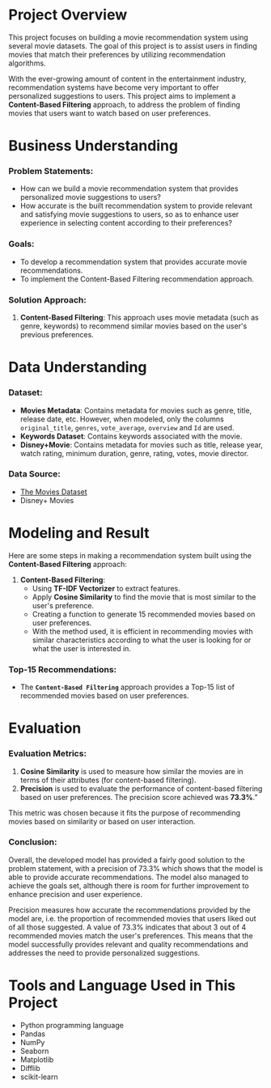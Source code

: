
# Project Overview

This project focuses on building a movie recommendation system using several movie datasets. The goal of this project is to assist users in finding movies that match their preferences by utilizing recommendation algorithms. 

With the ever-growing amount of content in the entertainment industry, recommendation systems have become very important to offer personalized suggestions to users. This project aims to implement a **Content-Based Filtering** approach, to address the problem of finding movies that users want to watch based on user preferences.

# Business Understanding

### Problem Statements:
- How can we build a movie recommendation system that provides personalized movie suggestions to users?
- How accurate is the built recommendation system to provide relevant and satisfying movie suggestions to users, so as to enhance user experience in selecting content according to their preferences? 

### Goals:
- To develop a recommendation system that provides accurate movie recommendations.
- To implement the Content-Based Filtering recommendation approach.

### Solution Approach:
1. **Content-Based Filtering**: This approach uses movie metadata (such as genre, keywords) to recommend similar movies based on the user's previous preferences.

# Data Understanding

### Dataset:
- **Movies Metadata**: Contains metadata for movies such as genre, title, release date, etc. However, when modeled, only the columns `original_title`, `genres`, `vote_average`, `overview` and `Id` are used.
- **Keywords Dataset**: Contains keywords associated with the movie.
- **Disney+Movie**: Contains metadata for movies such as title, release year, watch rating, minimum duration, genre, rating, votes, movie director.

### Data Source:
- [The Movies Dataset](https://www.kaggle.com/rounakbanik/the-movies-dataset)
- Disney+ Movies

# Modeling and Result

Here are some steps in making a recommendation system built using the **Content-Based Filtering** approach:

1. **Content-Based Filtering**:
   - Using **TF-IDF Vectorizer** to extract features.
   - Apply **Cosine Similarity** to find the movie that is most similar to the user's preference.
   - Creating a function to generate 15 recommended movies based on user preferences.
   - With the method used, it is efficient in recommending movies with similar characteristics according to what the user is looking for or what the user is interested in.
   
### Top-15 Recommendations:
- The **`Content-Based Filtering`** approach provides a Top-15 list of recommended movies based on user preferences.

# Evaluation

### Evaluation Metrics:
1. **Cosine Similarity** is used to measure how similar the movies are in terms of their attributes (for content-based filtering).
2. **Precision** is used to evaluate the performance of content-based filtering based on user preferences. The precision score achieved was **73.3%**.”

This metric was chosen because it fits the purpose of recommending movies based on similarity or based on user interaction. 

### Conclusion:
Overall, the developed model has provided a fairly good solution to the problem statement, with a precision of 73.3% which shows that the model is able to provide accurate recommendations. The model also managed to achieve the goals set, although there is room for further improvement to enhance precision and user experience.

Precision measures how accurate the recommendations provided by the model are, i.e. the proportion of recommended movies that users liked out of all those suggested. A value of 73.3% indicates that about 3 out of 4 recommended movies match the user's preferences. This means that the model successfully provides relevant and quality recommendations and addresses the need to provide personalized suggestions.

# Tools and Language Used in This Project
- Python programming language
- Pandas
- NumPy
- Seaborn
- Matplotlib
- Difflib
- scikit-learn

